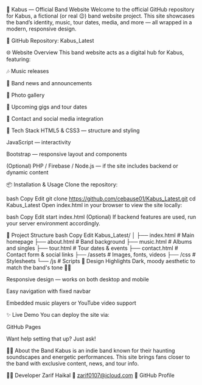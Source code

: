 🎸 Kabus — Official Band Website
Welcome to the official GitHub repository for Kabus, a fictional (or real 😉) band website project. This site showcases the band’s identity, music, tour dates, media, and more — all wrapped in a modern, responsive design.

🔗 GitHub Repository: Kabus_Latest

🌐 Website Overview
This band website acts as a digital hub for Kabus, featuring:

🎶 Music releases

📰 Band news and announcements

📸 Photo gallery

📆 Upcoming gigs and tour dates

📱 Contact and social media integration

🧰 Tech Stack
HTML5 & CSS3 — structure and styling

JavaScript — interactivity

Bootstrap — responsive layout and components

(Optional) PHP / Firebase / Node.js — if the site includes backend or dynamic content

📦 Installation & Usage
Clone the repository:

bash
Copy
Edit
git clone https://github.com/cebause01/Kabus_Latest.git
cd Kabus_Latest
Open index.html in your browser to view the site locally:

bash
Copy
Edit
start index.html
(Optional) If backend features are used, run your server environment accordingly.

📁 Project Structure
bash
Copy
Edit
Kabus_Latest/
│
├── index.html           # Main homepage
├── about.html           # Band background
├── music.html           # Albums and singles
├── tour.html            # Tour dates & events
├── contact.html         # Contact form & social links
├── /assets              # Images, fonts, videos
├── /css                 # Stylesheets
└── /js                  # Scripts
🎨 Design Highlights
Dark, moody aesthetic to match the band's tone 🎵🖤

Responsive design — works on both desktop and mobile

Easy navigation with fixed navbar

Embedded music players or YouTube video support

✨ Live Demo
You can deploy the site via:

GitHub Pages

Want help setting that up? Just ask!

👨‍🎤 About the Band
Kabus is an indie band known for their haunting soundscapes and energetic performances. This site brings fans closer to the band with exclusive content, news, and tour info.

🧑‍💻 Developer
Zarif Haikal
📧 zarif0107@icloud.com
💼 GitHub Profile

